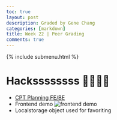 ```yaml
---
toc: true
layout: post
description: Graded by Gene Chang
categories: [markdown]
title: Week 22 | Peer Grading
comments: true
---
```

{% include submenu.html %}

# Hackssssssss 🐍🐍🐍🐍

* [CPT Planning FE/BE]({{site.baseurl}}/markdown/2023/01/24/projectfeatures.html)
* Frontend demo
![frontend demo]({{site.baseurl}}/images/frontenddemo.png)
* Localstorage object used for favoriting